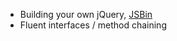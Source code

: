 * Building your own jQuery, [JSBin](http://jsbin.com/EnEfuna/1/edit)
* Fluent interfaces / method chaining

